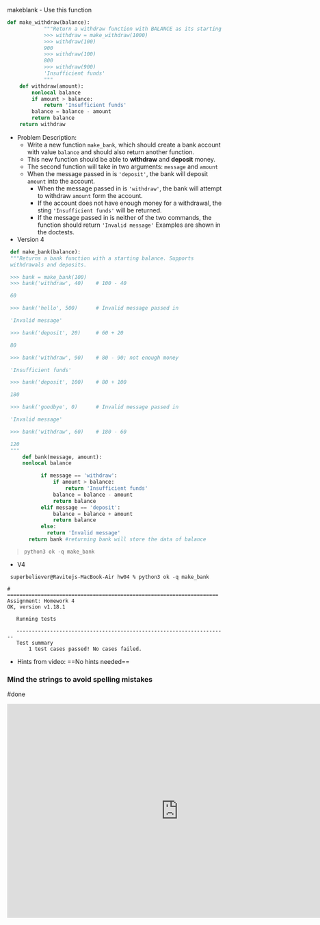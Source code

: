 makeblank
    - Use this function

```python
def make_withdraw(balance):
			"""Return a withdraw function with BALANCE as its starting balance.
			>>> withdraw = make_withdraw(1000)
			>>> withdraw(100)
			900
			>>> withdraw(100)
			800
			>>> withdraw(900)
			'Insufficient funds'
			"""
	def withdraw(amount):
        nonlocal balance
        if amount > balance:
            return 'Insufficient funds'
        balance = balance - amount
        return balance
    return withdraw
```

- Problem Description:
	- Write a new function `make_bank`, which should create a bank account with value `balance` and should also return another function.
	- This new function should be able to **withdraw** and **deposit** money.
	- The second function will take in two arguments: `message` and `amount`
	- When the message passed in is `'deposit'`, the bank will deposit `amount` into the account.
	  - When the message passed in is `'withdraw'`, the bank will attempt to withdraw `amount` form the account.
	  - If the account does not have enough money for a withdrawal, the sting `'Insufficient funds'` will be returned.
	  - If the message passed in is neither of the two commands, the function should return `'Invalid message'` Examples are shown in the doctests.
- Version 4
 ```python
  def make_bank(balance):
  """Returns a bank function with a starting balance. Supports
  withdrawals and deposits.

  >>> bank = make_bank(100)
  >>> bank('withdraw', 40)    # 100 - 40

  60

  >>> bank('hello', 500)      # Invalid message passed in

  'Invalid message'

  >>> bank('deposit', 20)     # 60 + 20

  80

  >>> bank('withdraw', 90)    # 80 - 90; not enough money

  'Insufficient funds'

  >>> bank('deposit', 100)    # 80 + 100

  180

  >>> bank('goodbye', 0)      # Invalid message passed in

  'Invalid message'

  >>> bank('withdraw', 60)    # 180 - 60

  120
  """
	  def bank(message, amount):
	  nonlocal balance

			if message == 'withdraw':
				if amount > balance:
					return 'Insufficient funds'
				balance = balance - amount
				return balance
			elif message == 'deposit':
				balance = balance + amount
				return balance
			else:
			  return 'Invalid message'
		return bank #returning bank will store the data of balance
```

> `python3 ok -q make_bank`
        
		
- V4
 ```
  superbeliever@Ravitejs-MacBook-Air hw04 % python3 ok -q make_bank

# =====================================================================
Assignment: Homework 4
OK, version v1.18.1

    Running tests

    ---------------------------------------------------------------------
    Test summary
        1 test cases passed! No cases failed.
```

- Hints from video: ==No hints needed==
### Mind the strings to avoid spelling mistakes
#done

<iframe width="800" height="500" frameborder="0" src="http://pythontutor.com/iframe-embed.html#code=def%20make_bank%28balance%29%3A%0A%20%20%20%20%22%22%22Returns%20a%20bank%20function%20with%20a%20starting%20balance.%20Supports%0A%20%20%20%20withdrawals%20and%20deposits.%0A%0A%20%20%20%20%3E%3E%3E%20bank%20%3D%20make_bank%28100%29%0A%20%20%20%20%3E%3E%3E%20bank%28'withdraw',%2040%29%20%20%20%20%23%20100%20-%2040%0A%20%20%20%2060%0A%20%20%20%20%3E%3E%3E%20bank%28'hello',%20500%29%20%20%20%20%20%20%23%20Invalid%20message%20passed%20in%0A%20%20%20%20'Invalid%20message'%0A%20%20%20%20%3E%3E%3E%20bank%28'deposit',%2020%29%20%20%20%20%20%23%2060%20%2B%2020%0A%20%20%20%2080%0A%20%20%20%20%3E%3E%3E%20bank%28'withdraw',%2090%29%20%20%20%20%23%2080%20-%2090%3B%20not%20enough%20money%0A%20%20%20%20'Insufficient%20funds'%0A%20%20%20%20%3E%3E%3E%20bank%28'deposit',%20100%29%20%20%20%20%23%2080%20%2B%20100%0A%20%20%20%20180%0A%20%20%20%20%3E%3E%3E%20bank%28'goodbye',%200%29%20%20%20%20%20%20%23%20Invalid%20message%20passed%20in%0A%20%20%20%20'Invalid%20message'%0A%20%20%20%20%3E%3E%3E%20bank%28'withdraw',%2060%29%20%20%20%20%23%20180%20-%2060%0A%20%20%20%20120%0A%20%20%20%20%22%22%22%0A%20%20%20%20def%20bank%28message,%20amount%29%3A%0A%20%20%20%20%20%20%20%20nonlocal%20balance%0A%0A%20%20%20%20%20%20%20%20if%20message%20%3D%3D%20'withdraw'%3A%0A%20%20%20%20%20%20%20%20%20%20%20%20if%20amount%20%3E%20balance%3A%0A%20%20%20%20%20%20%20%20%20%20%20%20%20%20%20%20return%20'Insufficient%20funds'%0A%20%20%20%20%20%20%20%20%20%20%20%20balance%20%3D%20balance%20-%20amount%0A%20%20%20%20%20%20%20%20%20%20%20%20return%20balance%0A%20%20%20%20%20%20%20%20elif%20message%20%3D%3D%20'deposit'%3A%0A%20%20%20%20%20%20%20%20%20%20%20%20balance%20%3D%20balance%20%2B%20amount%0A%20%20%20%20%20%20%20%20%20%20%20%20return%20balance%0A%20%20%20%20%20%20%20%20else%3A%0A%20%20%20%20%20%20%20%20%20%20return%20'Invalid%20message'%0A%0A%20%20%20%20return%20bank%0A%20%20%20%20%0Abank%20%3D%20make_bank%28100%29%0Abank%28'withdraw',%2040%29%20%20%20%20%23%20100%20-%2040%0Abank%28'hello',%20500%29%20%20%20%20%20%20%23%20Invalid%20message%20passed%20in%0A%0Abank%28'deposit',%2020%29%20%20%20%20%20%23%2060%20%2B%2020%0A&codeDivHeight=400&codeDivWidth=350&cumulative=false&curInstr=26&heapPrimitives=nevernest&origin=opt-frontend.js&py=3&rawInputLstJSON=%5B%5D&textReferences=false"> </iframe>
